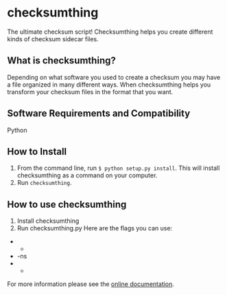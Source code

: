 # checksumthing
The ultimate checksum script! Checksumthing helps you create different kinds of checksum sidecar files.

## What is checksumthing?
Depending on what software you used to create a checksum you may have a file organized in many different ways. When
checksumthing helps you transform your checksum files in the format that you want.

## Software Requirements and Compatibility
Python

## How to Install
1. From the command line, run `$ python setup.py install`. This will install checksumthing as a command on your computer.
2. Run `checksumthing`.

## How to use checksumthing
1. Install checksumthing
2. Run checksumthing.py 
Here are the flags you can use: 
* - 
* -ns
* -


For more information please see the [online documentation][1]. 

[1]: https://amiaopensource.github.io/checksumthing/
